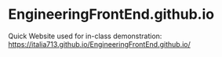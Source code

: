 # EngineeringFrontEnd.github.io

Quick Website used for in-class demonstration:
https://italia713.github.io/EngineeringFrontEnd.github.io/
